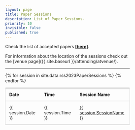 ```yaml
---
layout: page
title: Paper Sessions
description: List of Paper Sessions.
priority: 10
invisible: false
published: true
---
```

  
<style>
* {
  box-sizing: border-box;
}

#myTable {
  border-collapse: collapse;
  width: 100%;
  border: 1px solid #ddd;
  font-size: 100%;
}

#myTable th, #myTable td {
  text-align: left;
  padding: 12px;
}

#myTable tr {
  border-bottom: 1px solid #ddd;
}

#myTable tr.header, #myTable tr:hover {
  background-color: #f1f1f1;
}

</style>

Check the list of accepted papers <a href="{{ site.baseurl }}/program/papers/"><strong>[here]</strong></a>.

For information about the location of the sessions check out the [venue page]({{ site.baseurl }}/attending/atvenue/).

<hr>

<table id="myTable">
  <tr class="toprowHeader">
    <th >Date</th>
    <th >Time</th>
    <th >Session Name</th>
  </tr>
 {% for session in site.data.rss2023PaperSessions %}
 <tr session="{{ session.SessionName }}">
    <td>{{ session.Date }}</td>
    <td>{{ session.Time }}</td>
    <td>
      <a href="{{ site.baseurl }}/program/papersession?session={{ session.SessionLink }}">
      {{ session.SessionName }}
      </a>
    </td>
  </tr>
{% endfor %}
</table>

